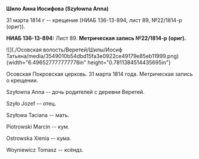 **Шило Анна Иосифова (Szyłowna Anna)**

31 марта 1814 г -- крещение (НИАБ 136-13-894, лист 89, №22/1814-р
(ориг)).

**НИАБ 136-13-894:** Лист 89. **Метрическая запись №22/1814-р (ориг).**

![](./Осовская волость/Веретей/Шилы/Иосиф Татьяна/media/3549010b54dbd15fa3e0922ce49179e85eb11999.png){width="6.496527777777778in"
height="0.7811384514435695in"}

Осовская Покровская церковь. 31 марта 1814 года. Метрическая запись о
крещении.

Szyłowna Anna -- дочь родителей с деревни Веретей.

Szyło Jozef -- отец.

Szyłowa Taciana -- мать.

Piotrowski Marcin -- кум.

Ostrowska Xienia -- кума.

Woyniewicz Tomasz -- ксёндз.
